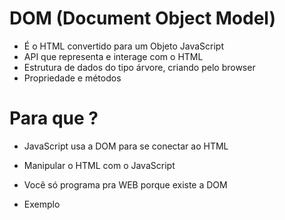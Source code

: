 # DOM (Document Object Model)

* É o HTML convertido para um Objeto JavaScript 
* API que representa e interage com o HTML
* Estrutura de dados do tipo árvore, criando pelo browser
* Propriedade e métodos

# Para que ?
* JavaScript usa a DOM para se conectar ao HTML
* Manipular o HTML com o JavaScript 
* Você só programa pra WEB porque existe a DOM

* Exemplo